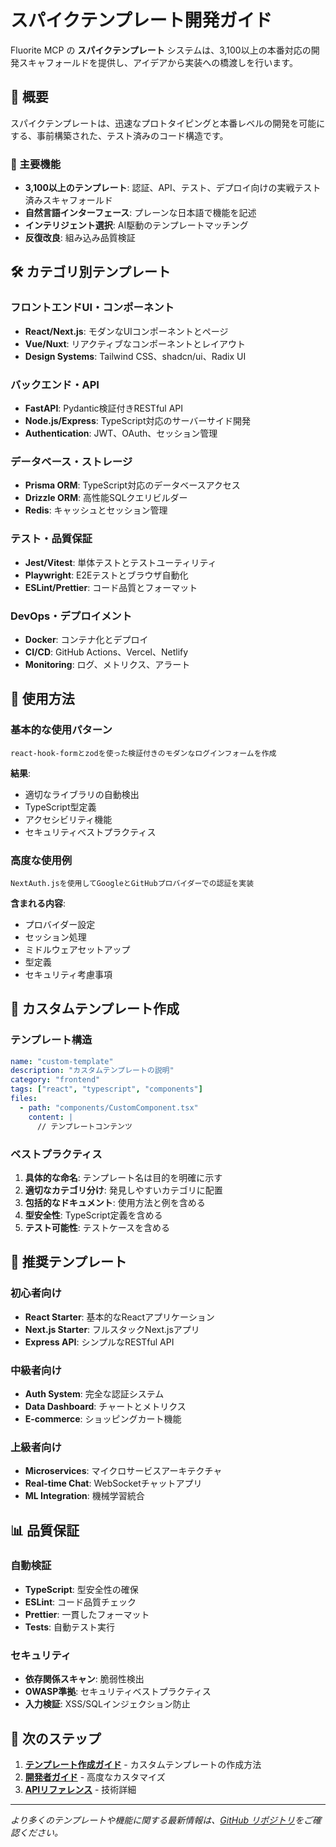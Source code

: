 # スパイクテンプレート開発ガイド

Fluorite MCP の **スパイクテンプレート** システムは、3,100以上の本番対応の開発スキャフォールドを提供し、アイデアから実装への橋渡しを行います。

## 🎯 概要

スパイクテンプレートは、迅速なプロトタイピングと本番レベルの開発を可能にする、事前構築された、テスト済みのコード構造です。

### 🚀 主要機能

- **3,100以上のテンプレート**: 認証、API、テスト、デプロイ向けの実戦テスト済みスキャフォールド
- **自然言語インターフェース**: プレーンな日本語で機能を記述
- **インテリジェント選択**: AI駆動のテンプレートマッチング
- **反復改良**: 組み込み品質検証

## 🛠️ カテゴリ別テンプレート

### フロントエンドUI・コンポーネント
- **React/Next.js**: モダンなUIコンポーネントとページ
- **Vue/Nuxt**: リアクティブなコンポーネントとレイアウト
- **Design Systems**: Tailwind CSS、shadcn/ui、Radix UI

### バックエンド・API
- **FastAPI**: Pydantic検証付きRESTful API
- **Node.js/Express**: TypeScript対応のサーバーサイド開発
- **Authentication**: JWT、OAuth、セッション管理

### データベース・ストレージ
- **Prisma ORM**: TypeScript対応のデータベースアクセス
- **Drizzle ORM**: 高性能SQLクエリビルダー
- **Redis**: キャッシュとセッション管理

### テスト・品質保証
- **Jest/Vitest**: 単体テストとテストユーティリティ
- **Playwright**: E2Eテストとブラウザ自動化
- **ESLint/Prettier**: コード品質とフォーマット

### DevOps・デプロイメント
- **Docker**: コンテナ化とデプロイ
- **CI/CD**: GitHub Actions、Vercel、Netlify
- **Monitoring**: ログ、メトリクス、アラート

## 📝 使用方法

### 基本的な使用パターン

```
react-hook-formとzodを使った検証付きのモダンなログインフォームを作成
```

**結果**:
- 適切なライブラリの自動検出
- TypeScript型定義
- アクセシビリティ機能
- セキュリティベストプラクティス

### 高度な使用例

```
NextAuth.jsを使用してGoogleとGitHubプロバイダーでの認証を実装
```

**含まれる内容**:
- プロバイダー設定
- セッション処理
- ミドルウェアセットアップ
- 型定義
- セキュリティ考慮事項

## 🔧 カスタムテンプレート作成

### テンプレート構造

```yaml
name: "custom-template"
description: "カスタムテンプレートの説明"
category: "frontend"
tags: ["react", "typescript", "components"]
files:
  - path: "components/CustomComponent.tsx"
    content: |
      // テンプレートコンテンツ
```

### ベストプラクティス

1. **具体的な命名**: テンプレート名は目的を明確に示す
2. **適切なカテゴリ分け**: 発見しやすいカテゴリに配置
3. **包括的なドキュメント**: 使用方法と例を含める
4. **型安全性**: TypeScript定義を含める
5. **テスト可能性**: テストケースを含める

## 🌟 推奨テンプレート

### 初心者向け
- **React Starter**: 基本的なReactアプリケーション
- **Next.js Starter**: フルスタックNext.jsアプリ
- **Express API**: シンプルなRESTful API

### 中級者向け
- **Auth System**: 完全な認証システム
- **Data Dashboard**: チャートとメトリクス
- **E-commerce**: ショッピングカート機能

### 上級者向け
- **Microservices**: マイクロサービスアーキテクチャ
- **Real-time Chat**: WebSocketチャットアプリ
- **ML Integration**: 機械学習統合

## 📊 品質保証

### 自動検証
- **TypeScript**: 型安全性の確保
- **ESLint**: コード品質チェック
- **Prettier**: 一貫したフォーマット
- **Tests**: 自動テスト実行

### セキュリティ
- **依存関係スキャン**: 脆弱性検出
- **OWASP準拠**: セキュリティベストプラクティス
- **入力検証**: XSS/SQLインジェクション防止

## 🚀 次のステップ

1. **[テンプレート作成ガイド](./template-creation.md)** - カスタムテンプレートの作成方法
2. **[開発者ガイド](./developer.md)** - 高度なカスタマイズ
3. **[APIリファレンス](../API.md)** - 技術詳細

---

*より多くのテンプレートや機能に関する最新情報は、[GitHub リポジトリ](https://github.com/kotsutsumi/fluorite-mcp)をご確認ください。*